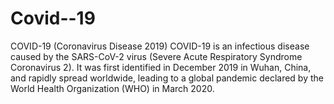 # Covid--19
COVID-19 (Coronavirus Disease 2019) COVID-19 is an infectious disease caused by the SARS-CoV-2 virus (Severe Acute Respiratory Syndrome Coronavirus 2). It was first identified in December 2019 in Wuhan, China, and rapidly spread worldwide, leading to a global pandemic declared by the World Health Organization (WHO) in March 2020.
